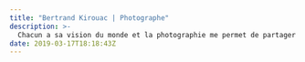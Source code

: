 ```yaml
---
title: "Bertrand Kirouac | Photographe"
description: >-
  Chacun a sa vision du monde et la photographie me permet de partager la mienne.
date: 2019-03-17T18:18:43Z
---
```


